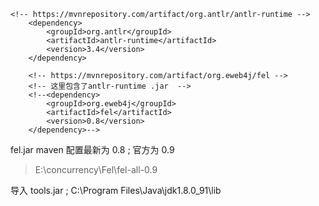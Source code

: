     <!-- https://mvnrepository.com/artifact/org.antlr/antlr-runtime -->
        <dependency>
            <groupId>org.antlr</groupId>
            <artifactId>antlr-runtime</artifactId>
            <version>3.4</version>
        </dependency>

        <!-- https://mvnrepository.com/artifact/org.eweb4j/fel -->
        <!-- 这里包含了antlr-runtime .jar  -->
        <!--<dependency>
            <groupId>org.eweb4j</groupId>
            <artifactId>fel</artifactId>
            <version>0.8</version>
        </dependency>-->


fel.jar  maven 配置最新为 0.8 ;
官方为 0.9
> E:\concurrency\Fel\fel-all-0.9

导入 tools.jar ;
C:\Program Files\Java\jdk1.8.0_91\lib


